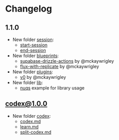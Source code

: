# Changelog

## 1.1.0

- New folder [session](session):
  - [start-session](session/start-session.md)
  - [end-session](session/end-session.md)
- New folder [blueprints](blueprints):
  - [supabase-drizzle-actions](blueprints/supabase-drizzle-actions.md) by @mckaywrigley
  - [flux-with-replicate](blueprints/flux-with-replicate.md) by @mckaywrigley
- New folder [plugins](plugins):
  - [v0](plugins/v0.md) by @mckaywrigley
- New folder [lib](lib):
  - [nuqs](lib/nuqs.md) example for library usage

## codex@1.0.0

- New folder [codex](codex):
  - [codex.md](codex/codex.md)
  - [learn.md](codex/learn.md)
  - [split-codex.md](codex/split-codex.md)
